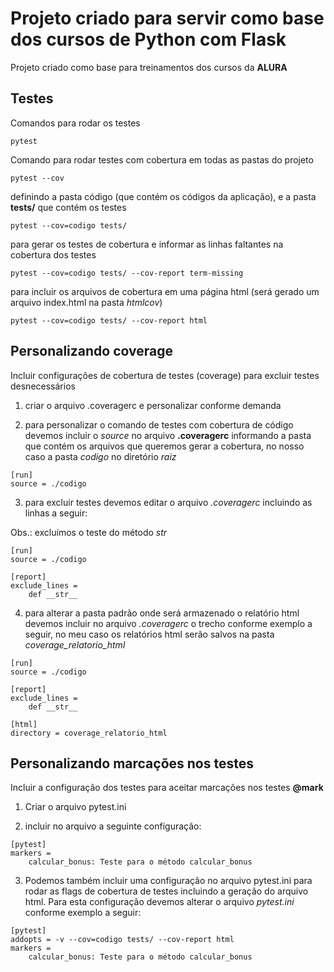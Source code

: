 # Projeto criado para servir como base dos cursos de Python com Flask

Projeto criado como base para treinamentos dos cursos da **ALURA**

## Testes

Comandos para rodar os testes

`pytest`

Comando para rodar testes com cobertura em todas as pastas do projeto

`pytest --cov`

definindo a pasta código (que contém os códigos da aplicação), e a pasta **tests/** que contém os testes

`pytest --cov=codigo tests/`

para gerar os testes de cobertura e informar as linhas faltantes na cobertura dos testes

`pytest --cov=codigo tests/ --cov-report term-missing`

para incluir os arquivos de cobertura em uma página html (será gerado um arquivo index.html na pasta *htmlcov*)

`pytest --cov=codigo tests/ --cov-report html`

## Personalizando coverage

Incluir configurações de cobertura de testes (coverage) para excluir testes desnecessários

1. criar o arquivo .coveragerc e personalizar conforme demanda

2. para personalizar o comando de testes com cobertura de código devemos incluir o *source* no arquivo **.coveragerc** informando a pasta que contém os arquivos que queremos gerar a cobertura, no nosso caso a pasta *codigo* no diretório *raiz*

```
[run]
source = ./codigo
```

3. para excluir testes devemos editar o arquivo *.coveragerc* incluindo as linhas a seguir:

Obs.: excluímos o teste do método *str*

```
[run]
source = ./codigo

[report]
exclude_lines =
    def __str__
```

4. para alterar a pasta padrão onde será armazenado o relatório html devemos incluir no arquivo *.coveragerc* o trecho conforme exemplo a seguir, no meu caso os relatórios html serão salvos na pasta *coverage_relatorio_html*

```
[run]
source = ./codigo

[report]
exclude_lines =
    def __str__

[html]
directory = coverage_relatorio_html
```

## Personalizando marcações nos testes

Incluir a configuração dos testes para aceitar marcações nos testes **@mark**

1. Criar o arquivo pytest.ini

2. incluir no arquivo a seguinte configuração:

```
[pytest]
markers =
    calcular_bonus: Teste para o método calcular_bonus
```

3. Podemos também incluir uma configuração no arquivo pytest.ini para rodar as flags de cobertura de testes incluindo a geração do arquivo html. Para esta configuração devemos alterar o arquivo *pytest.ini* conforme exemplo a seguir:

```
[pytest]
addopts = -v --cov=codigo tests/ --cov-report html
markers =
    calcular_bonus: Teste para o método calcular_bonus
```